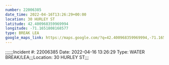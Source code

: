 ```yaml
---
number: 22006385
date_time: 2022-04-16T13:26:29+00:00
location: 30 HURLEY ST
latitude: 42.400968359969994
longitude: -71.1651808168577
type: BREAK LEA
google_maps_link: https://maps.google.com/?q=42.400968359969994,-71.1651808168577
---
```


;;;;;;Incident #: 22006385  Date: 2022-04-16 13:26:29   Type: WATER BREAK/LEA;;;Location: 30 HURLEY ST;;;
